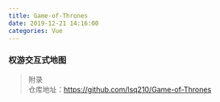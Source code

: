 ```yaml
---
title: Game-of-Thrones
date: 2019-12-21 14:16:00
categories: Vue
---
```

### 权游交互式地图

> 附录  
仓库地址：https://github.com/lsq210/Game-of-Thrones